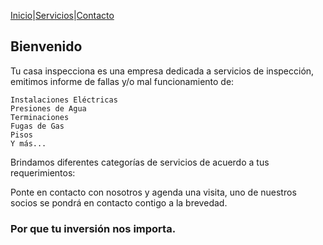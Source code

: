 <!--Agregar servicios-->

[Inicio](#)|[Servicios](tucasainspecciona.github.io/servicios.html)|[Contacto](#)

## Bienvenido

Tu casa inspecciona es una empresa dedicada a servicios de inspección, emitimos informe de fallas y/o mal funcionamiento de:

```
Instalaciones Eléctricas
Presiones de Agua
Terminaciones
Fugas de Gas
Pisos
Y más...
```

Brindamos diferentes categorías de servicios de acuerdo a tus requerimientos:

<!--insertar categoría: Fabricación y reparación de portones electricos para estacionamientos ; Rejas de proteccion para puertas y ventanas ; Gafiteria y electricidad (consultar) -->

Ponte en contacto con nosotros y agenda una visita, uno de nuestros socios se pondrá en contacto contigo a la brevedad.

### Por que tu inversión nos importa.

<!--

You can use the [editor on GitHub](https://github.com/tucasainspecciona/tucasainspecciona.github.io/edit/main/index.md) to maintain and preview the content for your website in Markdown files.

Whenever you commit to this repository, GitHub Pages will run [Jekyll](https://jekyllrb.com/) to rebuild the pages in your site, from the content in your Markdown files.

### Markdown

Markdown is a lightweight and easy-to-use syntax for styling your writing. It includes conventions for

```markdown
Syntax highlighted code block

# Header 1
## Header 2
### Header 3

- Bulleted
- List

1. Numbered
2. List

**Bold** and _Italic_ and `Code` text

[Link](url) and ![Image](src)
```

For more details see [Basic writing and formatting syntax](https://docs.github.com/en/github/writing-on-github/getting-started-with-writing-and-formatting-on-github/basic-writing-and-formatting-syntax).

### Jekyll Themes

Your Pages site will use the layout and styles from the Jekyll theme you have selected in your [repository settings](https://github.com/tucasainspecciona/tucasainspecciona.github.io/settings/pages). The name of this theme is saved in the Jekyll `_config.yml` configuration file.

### Support or Contact

Having trouble with Pages? Check out our [documentation](https://docs.github.com/categories/github-pages-basics/) or [contact support](https://support.github.com/contact) and we’ll help you sort it out.

-->
